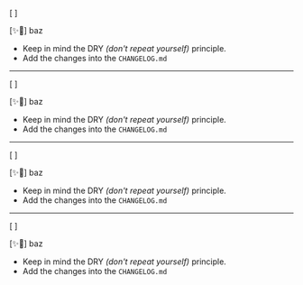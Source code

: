 [ ]

[✨💆] baz

-   Keep in mind the DRY _(don't repeat yourself)_ principle.
-   Add the changes into the `CHANGELOG.md`

---

[ ]

[✨💆] baz

-   Keep in mind the DRY _(don't repeat yourself)_ principle.
-   Add the changes into the `CHANGELOG.md`

---

[ ]

[✨💆] baz

-   Keep in mind the DRY _(don't repeat yourself)_ principle.
-   Add the changes into the `CHANGELOG.md`

---

[ ]

[✨💆] baz

-   Keep in mind the DRY _(don't repeat yourself)_ principle.
-   Add the changes into the `CHANGELOG.md`